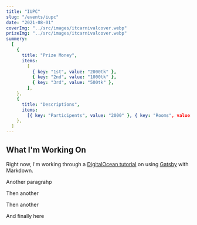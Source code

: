 ```yaml
---
title: "IUPC"
slug: "/events/iupc"
date: "2021-08-01"
coverImg: "../src/images/itcarnivalcover.webp"
prizeImg: "../src/images/itcarnivalcover.webp"
summery:
  [
    {
      title: "Prize Money",
      items:
        [
          { key: "1st", value: "2000tk" },
          { key: "2nd", value: "1000tk" },
          { key: "3rd", value: "500tk" },
        ],
    },
    {
      title: "Descriptions",
      items:
        [{ key: "Participents", value: "2000" }, { key: "Rooms", value: "1" }],
    },
  ]
---
```


## What I'm Working On

Right now, I'm working through a [DigitalOcean tutorial](https://www.digitalocean.com/community/tutorials) on using [Gatsby](https://www.gatsbyjs.com/) with Markdown.

Another paragrahp

Then another

Then another

And finally here

